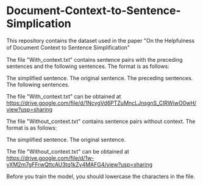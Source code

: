 # Document-Context-to-Sentence-Simplication
This repository contains the dataset used in the paper "On the Helpfulness of Document Context to Sentence Simpliﬁcation"


The file "With_context.txt" contains sentence pairs with the preceding sentences and the following sentences. The format is as follows:

The simplified sentence.  The original sentence.  The preceding sentences.  The following sentences.

The file "With_context.txt" can be obtained at https://drive.google.com/file/d/1NcvgVd6PTZuMncLJnsgnS_CIRWiwO0wH/view?usp=sharing


The file "Without_context.txt" contains sentence pairs without context. The format is as follows:

The simplified sentence.  The original sentence.

The file "Without_context.txt" can be obtained at https://drive.google.com/file/d/1w-yXM2m7gFFrwQttcAU3tq1kZy4MAFG4/view?usp=sharing


Before you train the model, you should lowercase the characters in the file.
